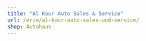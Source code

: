 ```yaml
---
title: "Al Kour Auto Sales & Service"
url: /erie/al-kour-auto-sales-und-service/
shop: Autohaus
---
```

